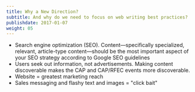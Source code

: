 ```yaml
---
title: Why a New Direction?
subtitle: And why do we need to focus on web writing best practices?
publishdate: 2017-01-07
weight: 05
---
```


* Search engine optimization (SEO). Content&mdash;specifically specialized, relevant, article-type content&mdash;should be the most important aspect of your SEO strategy according to Google SEO guidelines
* Users seek out information, not advertisements. Making content discoverable makes the CAP and CAP/RFEC events more discoverable.
* Website = greatest marketing reach
* Sales messaging and flashy text and images  = "click bait"